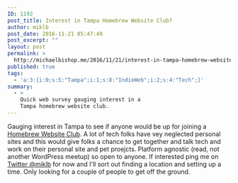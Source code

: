```yaml
---
ID: 1192
post_title: Interest in Tampa Homebrew Website Club?
author: miklb
post_date: 2016-11-21 05:47:49
post_excerpt: ""
layout: post
permalink: >
  http://michaelbishop.me/2016/11/21/interest-in-tampa-homebrew-website-club/
published: true
tags:
  - 'a:3:{i:0;s:5:"Tampa";i:1;s:8:"IndieWeb";i:2;s:4:"Tech";}'
summary:
  - >
    Quick web survey gauging interest in a
    Tampa homebrew website club.
---
```

Gauging interest in Tampa to see if anyone would be up for joining a
[Homebrew Website Club](https://indiewebcamp.com/events/2016-04-06-homebrew-website-club). A lot of tech folks have vey neglected personal sites and this would give folks a chance to get together and talk tech and work on their personal site and pet proejcts. Platform agnostic (read, not another WordPress meetup) so open to anyone. If interested ping me on [Twitter @miklb](https://twitter.com/miklb) for now and I'll sort out finding a location and setting up a time. Only looking for a couple of people to get off the ground.